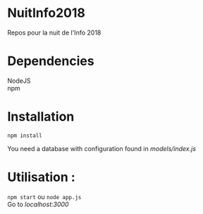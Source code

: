 # NuitInfo2018
Repos pour la nuit de l'Info 2018

# Dependencies
NodeJS  
npm

# Installation
`npm install`

You need a database with configuration found in *models/index.js*

# Utilisation :
`npm start` ou `node app.js`  
Go to *localhost:3000*
